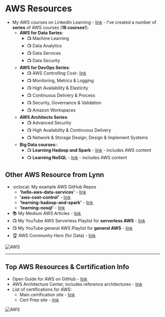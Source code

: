 # AWS Resources

- My AWS courses on LinkedIn Learning - [link](https://www.linkedin.com/learning/search?entityType=COURSE&keywords=aws%20%2B%20lynn%20langi) - I've created a number of **series** of AWS courses (**18 courses!**):
  - **AWS for Data Series**: 
    - 📺 Machine Learning
    - 📺 Data Analytics
    - 📺 Data Services
    - 📺 Data Security
  - **AWS for DevOps Series**: 
    - 📺 AWS Controlling Cost- [link](https://www.linkedin.com/learning/amazon-web-services-controlling-cost)
    - 📺 Monitoring, Metrics & Logging
    - 📺 High Availability & Elasticity
    - 📺 Continuous Delivery & Process
    - 📺 Security, Governance & Validation
    - 📺 Amazon Workspaces
  - **AWS Architects Series**:
    - 📺 Advanced Security
    - 📺 High Availability & Continuous Delivery
    - 📺 Network & Storage Design; Design & Implement Systems
  - **Big Data courses:**:
    - 📺 **Learning Hadoop and Spark** - [link](https://github.com/lynnlangit/learning-hadoop-and-spark) - includes AWS content
    - 📺 **Learning NoSQL** - [link](https://github.com/lynnlangit/learning-nosql) - includes AWS content
    
## Other AWS Resource from Lynn 

- :octocat: My example AWS GitHub Repos
  - **'hello-aws-data-services'** - [link](https://github.com/lynnlangit/Hello-AWS-Data-Services)
  - **'aws-cost-control'** - [link](https://github.com/lynnlangit/aws-cost-control)
  - **'learning-hadoop-and-spark'** - [link](https://github.com/lynnlangit/learning-hadoop-and-spark)
  - **'learning-nosql'** - [link](https://github.com/lynnlangit/learning-nosql)
- 📚 My Medium AWS Articles - [link](https://medium.com/search?q=aws%20langit)  
- 📺 My YouTube AWS Serverless Playlist for **serverless AWS** - [link](https://www.youtube.com/playlist?list=PL4Q4HssKcxYsa2A2D2_Zln2tkL4v4-ymO)
- 📺 My YouTube general AWS Playlist for **general AWS** - [link](https://www.youtube.com/playlist?list=PL93B06369FAD34284)
- 🏆 AWS Community Hero (for Data) - [link](https://aws.amazon.com/developer/community/heroes/lynn-langit/?did=dh_card&trk=dh_card)

![AWS](https://github.com/lynnlangit/learning-cloud/blob/master/images/aws-locations.png)

---

## Top AWS Resources & Certification Info

- Open Guide for AWS on GitHub - [link](https://github.com/open-guides/og-aws)
- AWS Architecture Center, includes reference architectures - [link](https://aws.amazon.com/architecture)
- List of certifications for AWS:  
  - Main certification site - [link](https://aws.amazon.com/certification/)
  - Cert Prep site - [link]( https://aws.amazon.com/certification/certification-prep/)

![AWS](https://github.com/lynnlangit/learning-cloud/blob/master/AWS/aws.png)
